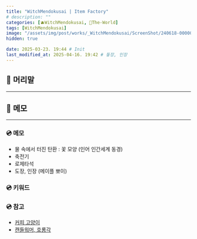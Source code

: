 ```yaml
---
title: "WitchMendokusai | Item Factory"
# description: ""
categories: [🫐WitchMendokusai, 🥥The-World]
tags: [WitchMendokusai]
image: "/assets/img/post/works/_WitchMendokusai/ScreenShot/240618-000000.png"
hidden: true

date: 2025-03-23. 19:44 # Init
last_modified_at: 2025-04-16. 19:42 # 돟장, 인장
---
```


## 📀 머리말

---

## 📀 메모

---

### 💿 메모

- 물 속에서 터진 탄환 : 꽃 모양 (인어 인간세계 동경)
- 축전기
- 로제타석
- 도장, 인장 (메이플 뽀이)

### 💿 키워드

### 💿 참고

- [커피 고양이](https://x.com/KSUWABE/status/1715349124239999465)
- [캔들워머, 호롱각](https://x.com/tumblbug/status/1731875949564862929)
